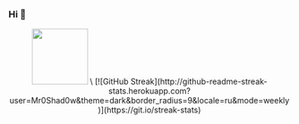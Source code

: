 ### Hi 👋
<div id="header" align="center">
  <img src="https://media2.giphy.com/media/2IudUHdI075HL02Pkk/giphy.gif?cid=ecf05e47ayd2g3iwhjy1c0z6r0ui4u4ngdvn0ca8kfc9s9iy&ep=v1_gifs_search&rid=giphy.gif&ct=g" width="100"/>
<div\>\
[![GitHub Streak](http://github-readme-streak-stats.herokuapp.com?user=Mr0Shad0w&theme=dark&border_radius=9&locale=ru&mode=weekly)](https://git.io/streak-stats)
